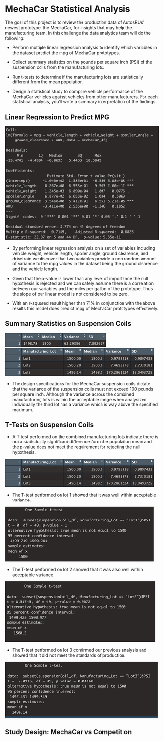 # MechaCar Statistical Analysis

The goal of this project is to review the production data of AutosRUs’ newest prototype, 
the MechaCar, for insights that may help the manufacturing team. 
In this challenge the data analytics team will do the following:

- Perform multiple linear regression analysis to identify which variables in the dataset predict the mpg of 
MechaCar prototypes.

- Collect summary statistics on the pounds per square inch (PSI) of the suspension coils from the 
manufacturing lots.

- Run t-tests to determine if the manufacturing lots are statistically different from the mean population.

- Design a statistical study to compare vehicle performance of the MechaCar vehicles against vehicles from 
other manufacturers. For each statistical analysis, you’ll write a summary interpretation of the findings.


## Linear Regression to Predict MPG
![This is an image](https://github.com/DanielBergan/MechaCar_Statistical_Analysis-/blob/main/resources/linear%20regression%20summary.png)
- By performing linear regression analysis on a set of variables including vehicle weight, vehicle length, spoiler 
angle, ground clearence, and drivetrain we discover that two variables provide a non random amount of variance to
the mpg values in the dataset being the ground clearence and the vehicle length.

- Given that the p-value is lower than any level of importance the null hypothesis is rejected and we can safely assume
there is a correlation between our variables and the miles per gallon of the prototype. Thus the slope of our linear model is 
not considered to be zero.

- With an r-squared result higher than 71% in conjunction with the above results this model does predict mpg of MechaCar prototypes 
effectively.

## Summary Statistics on Suspension Coils
![This is an image](https://github.com/DanielBergan/MechaCar_Statistical_Analysis-/blob/main/resources/total%20summary.png)
![This is an image](https://github.com/DanielBergan/MechaCar_Statistical_Analysis-/blob/main/resources/lot%20summary.png)
- The design specifications for the MechaCar suspension coils dictate that the variance of the suspension coils must not exceed 100 pounds per square inch. Although the variance across the combined manufacturing lots is within the acceptable range when analysized individually the third lot 
has a variance which is way above the specified maximum.

## T-Tests on Suspension Coils

- A T-test performed on the combined manufacturing lots indicate there is not a statistically significant difference form the population mean
and the p-value does not meet the requirement for rejecting the null hypothesis.

![This is an image](https://github.com/DanielBergan/MechaCar_Statistical_Analysis-/blob/main/resources/lot%20summary.png)

- The T-test performed on lot 1 showed that it was well within acceptable variance.

![This is an image](https://github.com/DanielBergan/MechaCar_Statistical_Analysis-/blob/main/resources/lot%201%20t%20test.png)

- The T-test performed on lot 2 showed that it was also well within acceptable variance.

![This is an image](https://github.com/DanielBergan/MechaCar_Statistical_Analysis-/blob/main/resources/lot%202%20t%20test.png)

- The T-test performed on lot 3  confirmed our previous analysis and showed that it did not meet the standards of production.

![This is an image](https://github.com/DanielBergan/MechaCar_Statistical_Analysis-/blob/main/resources/lot%203%20t%20test.png)

## Study Design: MechaCar vs Competition


